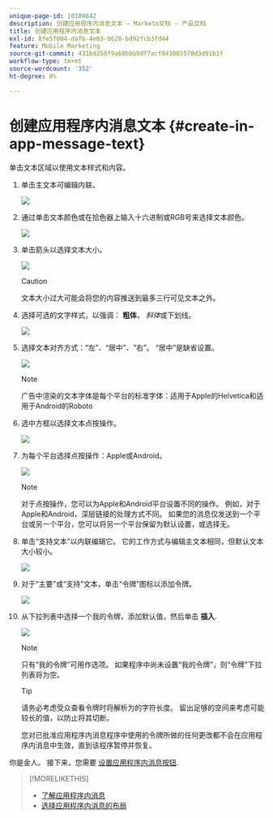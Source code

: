```yaml
---
unique-page-id: 10100642
description: 创建应用程序内消息文本 — Marketo文档 — 产品文档
title: 创建应用程序内消息文本
exl-id: 8fe5f004-dafb-4e03-9628-bd92fcb3fd44
feature: Mobile Marketing
source-git-commit: 431bd258f9a68bbb9df7acf043085578d3d91b1f
workflow-type: tm+mt
source-wordcount: '352'
ht-degree: 0%

---
```


# 创建应用程序内消息文本 {#create-in-app-message-text}

单击文本区域以使用文本样式和内容。

1. 单击主文本可编辑内联。

   ![](assets/image2016-5-6-9-3a56-3a56.png)

1. 通过单击文本颜色或在拾色器上输入十六进制或RGB号来选择文本颜色。

   ![](assets/image2016-5-6-9-3a59-3a1.png)

1. 单击箭头以选择文本大小。

   ![](assets/image2016-5-6-10-3a6-3a51.png)

   >[!CAUTION]
   >
   >文本大小过大可能会将您的内容推送到最多三行可见文本之外。

1. 选择可选的文字样式，以强调： **粗体**， _斜体_&#x200B;或下划线。

   ![](assets/image2016-5-6-10-3a15-3a32.png)

1. 选择文本对齐方式：“左”、“居中”、“右”。 “居中”是缺省设置。

   ![](assets/image2016-5-6-10-3a18-3a45.png)

   >[!NOTE]
   >
   >广告中渲染的文本字体是每个平台的标准字体：适用于Apple的Helvetica和适用于Android的Roboto

1. 选中方框以选择文本点按操作。

   ![](assets/image2016-5-6-10-3a20-3a41.png)

1. 为每个平台选择点按操作：Apple或Android。

   ![](assets/image2016-5-6-10-3a22-3a12.png)

   >[!NOTE]
   >
   >对于点按操作，您可以为Apple和Android平台设置不同的操作。 例如，对于Apple和Android，深层链接的处理方式不同。 如果您的消息仅发送到一个平台或另一个平台，您可以将另一个平台保留为默认设置，或选择无。

1. 单击“支持文本”以内联编辑它。 它的工作方式与编辑主文本相同，但默认文本大小较小。

   ![](assets/image2016-5-6-10-3a26-3a27.png)

1. 对于“主要”或“支持”文本，单击“令牌”图标以添加令牌。

   ![](assets/image2016-5-6-10-3a29-3a2.png)

1. 从下拉列表中选择一个我的令牌，添加默认值，然后单击 **插入**.

   ![](assets/mytoken.png)

   >[!NOTE]
   >
   >只有“我的令牌”可用作选项。 如果程序中尚未设置“我的令牌”，则“令牌”下拉列表将为空。

   >[!TIP]
   >
   >请务必考虑受众查看令牌时将解析为的字符长度。 留出足够的空间来考虑可能较长的值，以防止将其切断。

   您对已批准应用程序内消息程序中使用的令牌所做的任何更改都不会在应用程序内消息中生效，直到该程序暂停并恢复。

你是金人。 接下来，您需要 [设置应用程序内消息按钮](/help/marketo/product-docs/mobile-marketing/in-app-messages/creating-in-app-messages/set-up-the-in-app-message-button.md).

>[!MORELIKETHIS]
>
>* [了解应用程序内消息](/help/marketo/product-docs/mobile-marketing/in-app-messages/understanding-in-app-messages.md)
>* [选择应用程序内消息的布局](/help/marketo/product-docs/mobile-marketing/in-app-messages/creating-in-app-messages/choose-a-layout-for-your-in-app-message.md)
